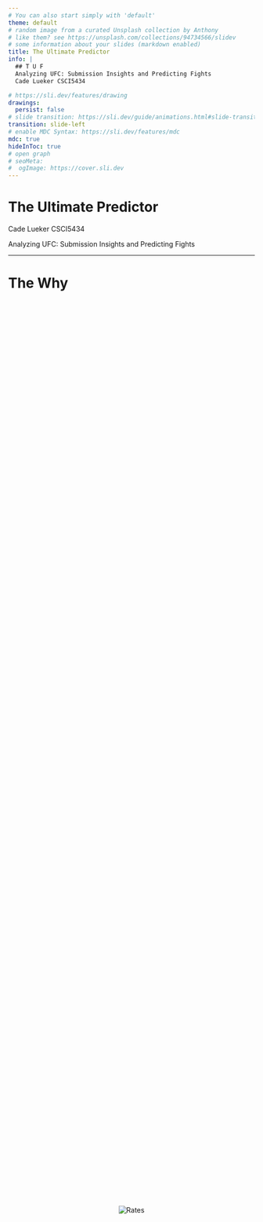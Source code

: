```yaml
---
# You can also start simply with 'default'
theme: default
# random image from a curated Unsplash collection by Anthony
# like them? see https://unsplash.com/collections/94734566/slidev
# some information about your slides (markdown enabled)
title: The Ultimate Predictor
info: |
  ## T U F
  Analyzing UFC: Submission Insights and Predicting Fights
  Cade Lueker CSCI5434

# https://sli.dev/features/drawing
drawings:
  persist: false
# slide transition: https://sli.dev/guide/animations.html#slide-transitions
transition: slide-left
# enable MDC Syntax: https://sli.dev/features/mdc
mdc: true
hideInToc: true
# open graph
# seoMeta:
#  ogImage: https://cover.sli.dev
---
```


# The Ultimate Predictor

Cade Lueker CSCI5434

Analyzing UFC: Submission Insights and Predicting Fights

---

# The Why

<div style="
  display: flex;
  justify-content: center;
  align-items: center;
  height: 95%;
">
<img
    src="./figures/comp_throw.jpg"
    alt="Rates"
    style="max-width: 100%; max-height: 100%; height: auto;"
    />
</div>

---

# UFC Stats

<div style="
  display: flex;
  justify-content: center;
  align-items: center;
  height: 95%;
">
<img v-click="1" v-show="$slidev.nav.clicks === 1" src="./figures/events.png" style="max-width: 100%; max-height: 100%; height: auto;" />
<img v-click="2" v-show="$slidev.nav.clicks === 2" src="./figures/fights.png"  style="max-width: 100%; max-height: 100%; height: auto;" />
<img v-click="3" v-show="$slidev.nav.clicks === 3" src="./figures/fight_details.png" style="max-width: 100%; max-height: 100%; height: auto;" />
</div>


---

# Web Scraping

````md magic-move
```python
class FightItem(scrapy.Item):
    """
    Information about a fight from a UFC event.
    """

    event_name = scrapy.Field()
    event_date = scrapy.Field()
    outcome = scrapy.Field()
    winner = scrapy.Field()
    loser = scrapy.Field()
    f1_name = scrapy.Field()
    f1_strikes = scrapy.Field()
    f1_td = scrapy.Field()
    f1_td_def = scrapy.Field()
    f2_name = scrapy.Field()
    f2_strikes = scrapy.Field()
    f2_td = scrapy.Field()
    f2_td_def = scrapy.Field()
    method = scrapy.Field()
    method_details = scrapy.Field()
    end_round = scrapy.Field()
    time = scrapy.Field()
    total_time = scrapy.Field()
    weight_class = scrapy.Field()
```

```python
class FighterItem(scrapy.Item):
    """
    Information about a fighter who has at least one fight in a UFC event.
    """

    name = scrapy.Field()
    height = scrapy.Field()
    reach = scrapy.Field()
    stance = scrapy.Field()
    dob = scrapy.Field()
```

```python
class TufSpider(scrapy.Spider):
    name = "tuf_spider"
    allowed_domains = ["ufcstats.com"]
    start_urls = [
        "http://ufcstats.com/statistics/events/completed?page=all",
    ]
    scraped_fighters = set()
    # --- helper methods ---
    def height_to_inches(self, height_str): ...
    # parsing all events
    def parse(self, response): ...
    # parse individual event
    def parse_event(self, response): ...
    # if available parse fight details
    def parse_fight_details(self, response): ...
    # parse individual fighter information
    def parse_fighter(self, response): ...
```
````

---

# Cleaning and Combining the Data

```python
for fighter_num in ['f1', 'f2']:
    fights = fights.merge(
        fighters[['name', 'height', 'reach', 'stance', 'dob']],
        left_on=f'{fighter_num}_name',
        right_on='name',
        how='left',
        suffixes=('', f'_{fighter_num}')
    )
    fights = fights.rename(columns={
        'height': f'{fighter_num}_height',
        'reach': f'{fighter_num}_reach',
        'stance': f'{fighter_num}_stance',
        'dob': f'{fighter_num}_dob'
    })
    fights[f'{fighter_num}_age'] = fights.apply(
        lambda x: calculate_age(x[f'{fighter_num}_dob'], x['event_date']),
        axis=1
    )
    fights.drop(columns=['name'], inplace=True) # already have their names

fights['reach_diff'] = (fights['f1_reach'] - fights['f2_reach']).abs()
fights['height_diff'] = (fights['f1_height'] - fights['f2_height']).abs()
fights['age_diff'] = (fights['f1_age'] - fights['f2_age']).abs()
```

---

# Submission rates

<div style="
  display: flex;
  justify-content: center;
  align-items: center;
  height: 95%;
">
<img
    src="./figures/SubmissionRates.png"
    alt="Rates"
    style="max-width: 100%; max-height: 100%; height: auto;"
    />
</div>

---

# Submission Rates by Weightclass

<div style="
  display: flex;
  justify-content: center;
  align-items: center;
  height: 95%;
">
<img
    src="./figures/SubmissionDistributions.png"
    alt="Rates"
    style="max-width: 100%; max-height: 100%; height: auto;"
    />
</div>

---

# Submissions by round

<div style="
  display: flex;
  justify-content: center;
  align-items: center;
  height: 95%;
">
<img
    src="./figures/SubmissionRoundsLine.png"
    alt="Rates"
    style="max-width: 100%; max-height: 100%; height: auto;"
    />
</div>

---

# Submissions by round CDF

<div style="
  display: flex;
  justify-content: center;
  align-items: center;
  height: 95%;
">
  <img 
    src="./figures/SubmissionRoundCDF.png"
    alt="Rates" 
    style="max-width: 100%; max-height: 100%; height: auto;"
  />
</div>

---

# Submissions to Height

<div style="
  display: flex;
  justify-content: center;
  align-items: center;
  height: 95%;
">
<img
    src="./figures/HeightToSubmission.png"
    alt="Rates"
    style="max-width: 100%; max-height: 100%; height: auto;"
    />
</div>

---

# Normalizing Heights and Linear Regression

- a short heavyweight  might be a tall lightweight so normalizing by weightclass gives better insight.

````md magic-move
```python
# add heights normalized by weightclass
fights['f1_norm_height'] = fights.groupby('weight_class')['f1_height'].transform(
    lambda x: (x - x.mean()) / x.std()
)
fights['f2_norm_height'] = fights.groupby('weight_class')['f2_height'].transform(
    lambda x: (x - x.mean()) / x.std()
)
```

```python
# regression values
slope, _, r_value, p_value, _ = stats.linregress(
    sub_df['norm_height'], sub_df['sub_percent']
)
```
````

---

# Submissions to Normalized Height

<div style="
  display: flex;
  justify-content: center;
  align-items: center;
  height: 95%;
">
<img
    src="./figures/NormHeightToSubmission.png"
    alt="Rates"
    style="max-width: 100%; max-height: 100%; height: auto;"
    />
</div>

---

# Submissions to Normalized Reach

<div style="
  display: flex;
  justify-content: center;
  align-items: center;
  height: 95%;
">
<img
    src="./figures/NormReachToSubmission.png"
    alt="Rates"
    style="max-width: 100%; max-height: 100%; height: auto;"
    />
</div>

---

# Takedowns to Normalized Height

<div style="
  display: flex;
  justify-content: center;
  align-items: center;
  height: 95%;
">
<img
    src="./figures/NormHeightToTakedowns.png"
    alt="Rates"
    style="max-width: 100%; max-height: 100%; height: auto;"
    />
</div>

---

# Age of Winning Fighter CDF

Code to calculate CDF

```python
# convert into df for better manipulation
win_ages = pd.DataFrame(winners_age, columns=['age'])

# sort ages and remove nonexistant data (fighters pre 2000 sometimes don't have their ages recorded)
sorted_ages = np.sort(win_ages['age'].dropna())

# normalize the data
mu, sigma = stats.norm.fit(win_ages['age'].dropna())

# get points for cdf
x = np.linspace(min(sorted_ages), max(sorted_ages), 100)
y = np.arange(1, len(sorted_ages) + 1) / len(sorted_ages)

# get CDF
cdf_fitted = stats.norm.cdf(x, mu, sigma)
```

---

# Age of Winning CDF Plotted

<div style="
  display: flex;
  justify-content: center;
  align-items: center;
  height: 95%;
">
<img
    src="./figures/AgeOfWinCDF.png"
    alt="Rates"
    style="max-width: 100%; max-height: 100%; height: auto;"
    />
</div>

---

# Prediction

- creating a new dataframe with historical data for each fighter

```python
def build_fighter_history(fights):
    rows = []

    for _, row in fights.iterrows():
        event_date = row['event_date']
        previous_fights = fights[fights['event_date'] < event_date]

        # fighter 1 stats from previous fights
        past_f1 = previous_fights[(previous_fights['f1_name'] == row['f1_name']) | (previous_fights['f2_name'] == row['f1_name'])]
        # fighter 2 stats from previous fights
        past_f2 = previous_fights[(previous_fights['f1_name'] == row['f2_name']) | (previous_fights['f2_name'] == row['f2_name'])]
        
        # fighter 1
        # strikes
        avg_f1_strikes = past_f1['f1_strikes'].mean()
        # takedowns
        avg_f1_td = past_f1['f1_td'].mean()
        avg_f1_td_def = past_f1['f1_td_def'].mean()
        avg_f1_td_rate = past_f1['f1_td_rate'].mean()
        avg_f1_td_def_rate = past_f1['f1_td_def_rate'].mean()
        ...
```

---

# All possible features

```python
features = [
    # strikes
    # 'strikes',
    # takedown
    # 'td', # 'td_def', # 'td_rate', # 'td_def_rate',
    # metrics
    # 'height', # 'reach', # 'age', # 'stance',
    # record
    'last',
    'last_3',
    'record',
    'ko_loss',
    'ko_rate',
    # 'already_beat', # 'opp_strikes', # 'opp_td', # 'opp_td_def',
    # 'opp_td_rate', # 'opp_td_def_rate', # 'opp_height', # 'opp_reach',
    # 'opp_age', # 'opp_stance', # opponent record
    'opp_last',
    'opp_last_3',
    'opp_record',
    'opp_ko_loss',
    'opp_ko_rate',
    # 'opp_already_beat',
    # differentials
    'age_diff', 'strikes_diff', 'td_diff', 'reach_diff', 'height_diff',
]
```

---

# Splitting the data

- because each fight contains historical data we need to split by date otherwise we could see leakage in our model

```python
# start with oldest now
df = df.sort_values('event_date', ascending=True)
print(df.head(1))

# 80% train, 20% test
split_idx = int(len(df) * 0.8)
train_df = df.iloc[:split_idx]
test_df = df.iloc[split_idx:]
```

---

# xgboost

```python
scaler = StandardScaler()
X_train_scaled = scaler.fit_transform(X_train)
X_test_scaled = scaler.transform(X_test)

xgb_model = xgb.XGBClassifier(
    objective='binary:logistic',
    eval_metric='auc',
    max_depth=3,
    learning_rate=0.01,
    n_estimators=1000,
    subsample=0.7,
    colsample_bytree=0.7,
    reg_alpha=0.5,
    reg_lambda=0.5,
    early_stopping_rounds=20,
)

xgb_model.fit(
    X_train_scaled, y_train,
    eval_set=[(X_train_scaled, y_train), (X_test_scaled, y_test)],
)


y_pred = xgb_model.predict(X_test_scaled)
y_pred_proba = xgb_model.predict_proba(X_test_scaled)[:, 1]
```

---

# Random Forest

```python
forest_model = RandomForestClassifier(
    n_estimators=100,
    max_depth=5,
    random_state=5
)

forest_model.fit(X_train, y_train)
preds = forest_model.predict(X_test)
pred_probs = forest_model.predict_proba(X_test)[:, 1]
```

---

# Results

- **xgboost**
    + Accuracy: *0.6139*
    + ROC AUC: *0.6475*
- **Random Forest**
    + Accuracy: *0.6094*
    + ROC AUC: *0.6463*
---
